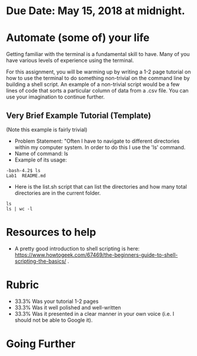 # Due Date: May 15, 2018 at midnight.
# Automate (some of) your life

Getting familiar with the terminal is a fundamental skill to have. Many of you have various levels of experience using the terminal.

For this assignment, you will be warming up by writing a 1-2 page tutorial on how to use the terminal to do something non-trivial on the command line by building a shell script. An example of a non-trivial script would be a few lines of code that sorts a particular column of data from a .csv file. You can use your imagination to continue further.

## Very Brief Example Tutorial (Template)
(Note this example is fairly trivial)

* Problem Statement: "Often I have to navigate to different directories within my computer system. In order to do this I use the 'ls' command.
* Name of command: ls
* Example of its usage: 
```
-bash-4.2$ ls
Lab1  README.md
```

* Here is the list.sh script that can list the directories and how many total directories are in the current folder.

``` 
ls
ls | wc -l
```

# Resources to help

- A pretty good introduction to shell scripting is here: https://www.howtogeek.com/67469/the-beginners-guide-to-shell-scripting-the-basics/ .

# Rubric

- 33.3% Was your tutorial 1-2 pages
- 33.3% Was it well polished and well-written
- 33.3% Was it presented in a clear manner in your own voice (i.e. I should not be able to Google it).

# Going Further
